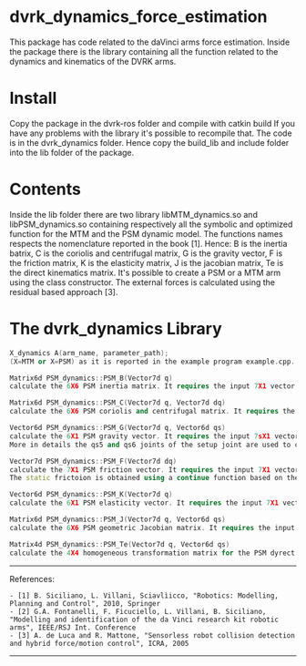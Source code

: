 # dvrk_dynamics_force_estimation
This package has code related to the daVinci arms force estimation.
Inside the package there is the library containing all the function related to the dynamics and kinematics of the DVRK arms. 

# Install
Copy the package in the dvrk-ros folder and compile with catkin build
If you have any problems with the library it's possible to recompile that. The code is in the dvrk_dynamics folder. Hence copy the build_lib and include folder into the lib folder of the package.

# Contents
Inside the lib folder there are two library libMTM_dynamics.so and libPSM_dynamics.so containing respectively all the symbolic and optimized function for the MTM and the PSM dynamic model. 
The functions names respects the nomenclature reported in the book [1]. Hence: B is the inertia batrix, C is the coriolis and centrifugal matrix, G is the gravity vector, F is the friction matrix, K is the elasticity matrix, J is the jacobian matrix, Te is the direct kinematics matrix. 
It's possible to create a PSM or a MTM arm using the class constructor.
The external forces is calculated using the residual based approach [3]. 

# The dvrk_dynamics Library

```C++
X_dynamics A(arm_name, parameter_path); 
(X=MTM or X=PSM) as it is reported in the example program example.cpp.
```

```C++
Matrix6d PSM_dynamics::PSM_B(Vector7d q) 
calculate the 6X6 PSM inertia matrix. It requires the input 7X1 vector q of the joint position.
```

```C++
Matrix6d PSM_dynamics::PSM_C(Vector7d q, Vector7d dq) 
calculate the 6X6 PSM coriolis and centrifugal matrix. It requires the input 7X1 vector q of the joint position and the 7X1 vector dq of the joint velocities.
```

```C++
Vector6d PSM_dynamics::PSM_G(Vector7d q, Vector6d qs)
calculate the 6X1 PSM gravity vector. It requires the input 7sX1 vector q of the joint position and the 6X1 vector of the setup joint positions. 
More in details the qs5 and qs6 joints of the setup joint are used to change the gravity effect qhen the setup joints are not to the zero position. 
```

```C++
Vector7d PSM_dynamics::PSM_F(Vector7d dq) 
calculate the 7X1 PSM friction vector. It requires the input 7X1 vector dq of the joint velocities. The friction is calculated as a sum of viscous and static friction taking into account also the coupling due to the tendon driving mechanism.
The static frictoion is obtained using a continue function based on the hyperbolic tangent tanh(.) [2]. 
```

```C++
Vector6d PSM_dynamics::PSM_K(Vector7d q) 
calculate the 6X1 PSM elasticity vector. It requires the input 7X1 vector d of the joint positions [2].
```

```C++
Matrix6d PSM_dynamics::PSM_J(Vector7d q, Vector6d qs) 
calculate the 6X6 PSM geometric Jacobian matrix. It requires the input 7X1 vector d of the joint positions and the 6X1 vector of the setup joint positions.
```

```C++
Matrix4d PSM_dynamics::PSM_Te(Vector7d q, Vector6d qs) 
calculate the 4X4 homogeneous transformation matrix for the PSM dyrect kinematics. It requires the input 7X1 vector d of the joint positions and the 6X1 vector of the setup joint positions.
```
---
References:

	- [1] B. Siciliano, L. Villani, Sciavlìicco, "Robotics: Modelling, Planning and Control", 2010, Springer
	- [2] G.A. Fontanelli, F. Ficuciello, L. Villani, B. Siciliano, "Modelling and identification of the da Vinci research kit robotic arms", IEEE/RSJ Int. Conference 
	- [3] A. de Luca and R. Mattone, "Sensorless robot collision detection and hybrid force/motion control", ICRA, 2005 
---
